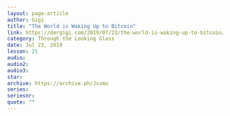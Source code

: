 ```yaml
---
layout: page-article
author: Gigi
title: "The World is Waking Up to Bitcoin"
link: https://dergigi.com/2019/07/23/the-world-is-waking-up-to-bitcoin/
category: Through the Looking Glass
date: Jul 23, 2019
lesson: 21
audio: 
audio2: 
audio3: 
star: 
archive: https://archive.ph/Jcvmu
series: 
seriesnr: 
quote: ""
---
```

